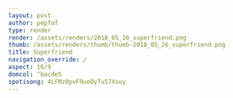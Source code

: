 ```yaml
---
layout: post
author: pepfof
type: render
render: /assets/renders/2018_05_26_superfriend.png
thumb: /assets/renders/thumb/thumb-2018_05_26_superfriend.png
title: Superfriend
navigation_override: /
aspect: 16/9
domcol: ^bacde5
spotisong: 4LFMz0pvF9ueDyTu57Xsuy
---
```


<!--USER BEGIN 1-->

<!--USER END 1-->

<!--more-->
<!--USER BEGIN 2-->

<!--USER END 2-->

